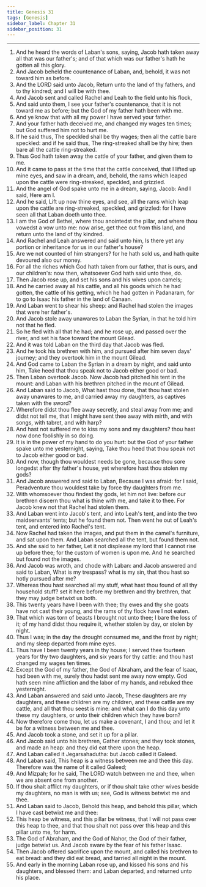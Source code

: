 ```yaml
---
title: Genesis 31
tags: [Genesis]
sidebar_label: Chapter 31
sidebar_position: 31
---
```


---
1. And he heard the words of Laban's sons, saying, Jacob hath taken away all that was our father's; and of that which was our father's hath he gotten all this glory.
2. And Jacob beheld the countenance of Laban, and, behold, it was not toward him as before.
3. And the LORD said unto Jacob, Return unto the land of thy fathers, and to thy kindred; and I will be with thee.
4. And Jacob sent and called Rachel and Leah to the field unto his flock,
5. And said unto them, I see your father's countenance, that it is not toward me as before; but the God of my father hath been with me.
6. And ye know that with all my power I have served your father.
7. And your father hath deceived me, and changed my wages ten times; but God suffered him not to hurt me.
8. If he said thus, The speckled shall be thy wages; then all the cattle bare speckled: and if he said thus, The ring-streaked shall be thy hire; then bare all the cattle ring-streaked.
9. Thus God hath taken away the cattle of your father, and given them to me.
10. And it came to pass at the time that the cattle conceived, that I lifted up mine eyes, and saw in a dream, and, behold, the rams which leaped upon the cattle were ring-streaked, speckled, and grizzled.
11. And the angel of God spake unto me in a dream, saying, Jacob: And I said, Here am I.
12. And he said, Lift up now thine eyes, and see, all the rams which leap upon the cattle are ring-streaked, speckled, and grizzled: for I have seen all that Laban doeth unto thee.
13. I am the God of Bethel, where thou anointedst the pillar, and where thou vowedst a vow unto me: now arise, get thee out from this land, and return unto the land of thy kindred.
14. And Rachel and Leah answered and said unto him, Is there yet any portion or inheritance for us in our father's house?
15. Are we not counted of him strangers? for he hath sold us, and hath quite devoured also our money.
16. For all the riches which God hath taken from our father, that is ours, and our children's: now then, whatsoever God hath said unto thee, do.
17. Then Jacob rose up, and set his sons and his wives upon camels;
18. And he carried away all his cattle, and all his goods which he had gotten, the cattle of his getting, which he had gotten in Padanaram, for to go to Isaac his father in the land of Canaan.
19. And Laban went to shear his sheep: and Rachel had stolen the images that were her father's.
20. And Jacob stole away unawares to Laban the Syrian, in that he told him not that he fled.
21. So he fled with all that he had; and he rose up, and passed over the river, and set his face toward the mount Gilead.
22. And it was told Laban on the third day that Jacob was fled.
23. And he took his brethren with him, and pursued after him seven days' journey; and they overtook him in the mount Gilead.
24. And God came to Laban the Syrian in a dream by night, and said unto him, Take heed that thou speak not to Jacob either good or bad.
25. Then Laban overtook Jacob. Now Jacob had pitched his tent in the mount: and Laban with his brethren pitched in the mount of Gilead.
26. And Laban said to Jacob, What hast thou done, that thou hast stolen away unawares to me, and carried away my daughters, as captives taken with the sword?
27. Wherefore didst thou flee away secretly, and steal away from me; and didst not tell me, that I might have sent thee away with mirth, and with songs, with tabret, and with harp?
28. And hast not suffered me to kiss my sons and my daughters? thou hast now done foolishly in so doing.
29. It is in the power of my hand to do you hurt: but the God of your father spake unto me yesternight, saying, Take thou heed that thou speak not to Jacob either good or bad.
30. And now, though thou wouldest needs be gone, because thou sore longedst after thy father's house, yet wherefore hast thou stolen my gods?
31. And Jacob answered and said to Laban, Because I was afraid: for I said, Peradventure thou wouldest take by force thy daughters from me.
32. With whomsoever thou findest thy gods, let him not live: before our brethren discern thou what is thine with me, and take it to thee. For Jacob knew not that Rachel had stolen them.
33. And Laban went into Jacob's tent, and into Leah's tent, and into the two maidservants' tents; but he found them not. Then went he out of Leah's tent, and entered into Rachel's tent.
34. Now Rachel had taken the images, and put them in the camel's furniture, and sat upon them. And Laban searched all the tent, but found them not.
35. And she said to her father, Let it not displease my lord that I cannot rise up before thee; for the custom of women is upon me. And he searched but found not the images.
36. And Jacob was wroth, and chode with Laban: and Jacob answered and said to Laban, What is my trespass? what is my sin, that thou hast so hotly pursued after me?
37. Whereas thou hast searched all my stuff, what hast thou found of all thy household stuff? set it here before my brethren and thy brethren, that they may judge betwixt us both.
38. This twenty years have I been with thee; thy ewes and thy she goats have not cast their young, and the rams of thy flock have I not eaten.
39. That which was torn of beasts I brought not unto thee; I bare the loss of it; of my hand didst thou require it, whether stolen by day, or stolen by night.
40. Thus I was; in the day the drought consumed me, and the frost by night; and my sleep departed from mine eyes.
41. Thus have I been twenty years in thy house; I served thee fourteen years for thy two daughters, and six years for thy cattle: and thou hast changed my wages ten times.
42. Except the God of my father, the God of Abraham, and the fear of Isaac, had been with me, surely thou hadst sent me away now empty. God hath seen mine affliction and the labor of my hands, and rebuked thee yesternight.
43. And Laban answered and said unto Jacob, These daughters are my daughters, and these children are my children, and these cattle are my cattle, and all that thou seest is mine: and what can I do this day unto these my daughters, or unto their children which they have born?
44. Now therefore come thou, let us make a covenant, I and thou; and let it be for a witness between me and thee.
45. And Jacob took a stone, and set it up for a pillar.
46. And Jacob said unto his brethren, Gather stones; and they took stones, and made an heap: and they did eat there upon the heap.
47. And Laban called it Jegarsahadutha: but Jacob called it Galeed.
48. And Laban said, This heap is a witness between me and thee this day. Therefore was the name of it called Galeed;
49. And Mizpah; for he said, The LORD watch between me and thee, when we are absent one from another.
50. If thou shalt afflict my daughters, or if thou shalt take other wives beside my daughters, no man is with us; see, God is witness betwixt me and thee.
51. And Laban said to Jacob, Behold this heap, and behold this pillar, which I have cast betwixt me and thee:
52. This heap be witness, and this pillar be witness, that I will not pass over this heap to thee, and that thou shalt not pass over this heap and this pillar unto me, for harm.
53. The God of Abraham, and the God of Nahor, the God of their father, judge betwixt us. And Jacob sware by the fear of his father Isaac.
54. Then Jacob offered sacrifice upon the mount, and called his brethren to eat bread: and they did eat bread, and tarried all night in the mount.
55. And early in the morning Laban rose up, and kissed his sons and his daughters, and blessed them: and Laban departed, and returned unto his place.